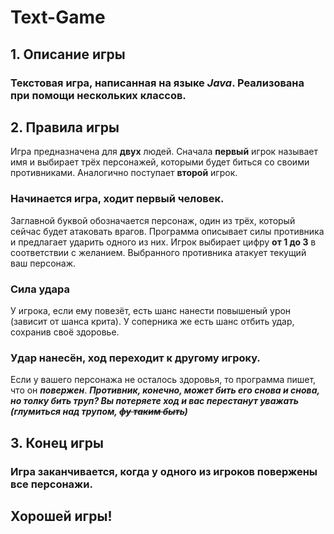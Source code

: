 # Text-Game
## 1. Описание игры
### Текстовая игра, написанная на языке ***Java***. Реализована при помощи нескольких классов.
## 2. Правила игры
Игра предназначена для **двух** людей.
Сначала **первый** игрок называет имя и выбирает трёх персонажей, которыми будет биться со своими противниками. Аналогично поступает **второй** игрок.
### Начинается игра, ходит первый человек.
Заглавной буквой обозначается персонаж, один из трёх, который сейчас будет атаковать врагов.
Программа описывает силы противника и предлагает ударить одного из них. Игрок выбирает цифру **от 1 до 3** в соответствии с желанием. Выбранного противника атакует текущий ваш персонаж. 
### Сила удара
У игрока, если ему повезёт, есть шанс нанести повышеный урон (зависит от шанса крита). У соперника же есть шанс отбить удар, сохранив своё здоровье.
### Удар нанесён, ход переходит к другому игроку.
Если у вашего персонажа не осталось здоровья, то программа пишет, что он ***повержен***.
***Противник, конечно, может бить его снова и снова, но толку бить труп? Вы потеряете ход и вас перестанут уважать (глумиться над трупом, ~~фу таким быть~~)***
## 3. Конец игры
### Игра заканчивается, когда у одного из игроков повержены все персонажи.
## Хорошей игры!
